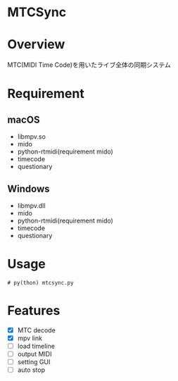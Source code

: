 # MTCSync

# Overview

MTC(MIDI Time Code)を用いたライブ全体の同期システム

# Requirement

## macOS
- libmpv.so
- mido
- python-rtmidi(requirement mido)
- timecode
- questionary

## Windows
- libmpv.dll
- mido
- python-rtmidi(requirement mido)
- timecode
- questionary

# Usage

```# py(thon) mtcsync.py```

# Features

- [x] MTC decode
- [x] mpv link
- [ ] load timeline
- [ ] output MIDI
- [ ] setting GUI
- [ ] auto stop
